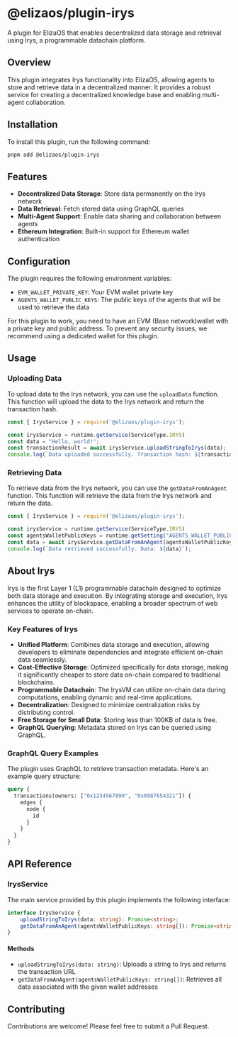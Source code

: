 # @elizaos/plugin-irys

A plugin for ElizaOS that enables decentralized data storage and retrieval using Irys, a programmable datachain platform.

## Overview

This plugin integrates Irys functionality into ElizaOS, allowing agents to store and retrieve data in a decentralized manner. It provides a robust service for creating a decentralized knowledge base and enabling multi-agent collaboration.

## Installation

To install this plugin, run the following command:

```bash
pnpm add @elizaos/plugin-irys
```


## Features

- **Decentralized Data Storage**: Store data permanently on the Irys network
- **Data Retrieval**: Fetch stored data using GraphQL queries
- **Multi-Agent Support**: Enable data sharing and collaboration between agents
- **Ethereum Integration**: Built-in support for Ethereum wallet authentication

## Configuration

The plugin requires the following environment variables:

- `EVM_WALLET_PRIVATE_KEY`: Your EVM wallet private key
- `AGENTS_WALLET_PUBLIC_KEYS`: The public keys of the agents that will be used to retrieve the data

For this plugin to work, you need to have an EVM (Base network)wallet with a private key and public address. To prevent any security issues, we recommend using a dedicated wallet for this plugin.

## Usage

### Uploading Data

To upload data to the Irys network, you can use the `uploadData` function. This function will upload the data to the Irys network and return the transaction hash.

```typescript
const { IrysService } = require('@elizaos/plugin-irys');

const irysService = runtime.getService(ServiceType.IRYS)
const data = "Hello, world!";
const transactionResult = await irysService.uploadStringToIrys(data);
console.log(`Data uploaded successfully. Transaction hash: ${transactionResult}`);
```

### Retrieving Data

To retrieve data from the Irys network, you can use the `getDataFromAnAgent` function. This function will retrieve the data from the Irys network and return the data.

```typescript
const { IrysService } = require('@elizaos/plugin-irys');

const irysService = runtime.getService(ServiceType.IRYS)
const agentsWalletPublicKeys = runtime.getSetting("AGENTS_WALLET_PUBLIC_KEYS");
const data = await irysService.getDataFromAnAgent(agentsWalletPublicKeys);
console.log(`Data retrieved successfully. Data: ${data}`);
```

## About Irys

Irys is the first Layer 1 (L1) programmable datachain designed to optimize both data storage and execution. By integrating storage and execution, Irys enhances the utility of blockspace, enabling a broader spectrum of web services to operate on-chain.

### Key Features of Irys

- **Unified Platform**: Combines data storage and execution, allowing developers to eliminate dependencies and integrate efficient on-chain data seamlessly.
- **Cost-Effective Storage**: Optimized specifically for data storage, making it significantly cheaper to store data on-chain compared to traditional blockchains.
- **Programmable Datachain**: The IrysVM can utilize on-chain data during computations, enabling dynamic and real-time applications.
- **Decentralization**: Designed to minimize centralization risks by distributing control.
- **Free Storage for Small Data**: Storing less than 100KB of data is free.
- **GraphQL Querying**: Metadata stored on Irys can be queried using GraphQL.

### GraphQL Query Examples

The plugin uses GraphQL to retrieve transaction metadata. Here's an example query structure:

```graphql
query {
  transactions(owners: ["0x1234567890", "0x0987654321"]) {
    edges {
      node {
        id
      }
    }
  }
}
```


## API Reference

### IrysService

The main service provided by this plugin implements the following interface:

```typescript
interface IrysService {
    uploadStringToIrys(data: string): Promise<string>;
    getDataFromAnAgent(agentsWalletPublicKeys: string[]): Promise<string>;
}
```

#### Methods

- `uploadStringToIrys(data: string)`: Uploads a string to Irys and returns the transaction URL
- `getDataFromAnAgent(agentsWalletPublicKeys: string[])`: Retrieves all data associated with the given wallet addresses

## Contributing

Contributions are welcome! Please feel free to submit a Pull Request.